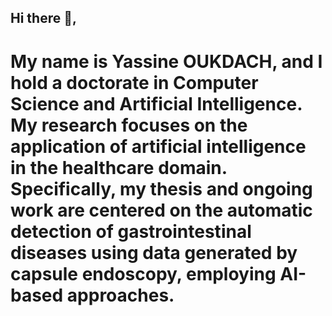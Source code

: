 ## Hi there 👋,
# My name is Yassine OUKDACH, and I hold a doctorate in Computer Science and Artificial Intelligence. My research focuses on the application of artificial intelligence in the healthcare domain. Specifically, my thesis and ongoing work are centered on the automatic detection of gastrointestinal diseases using data generated by capsule endoscopy, employing AI-based approaches.

<!--
**YassineOUKDACH/YassineOUKDACH** is a ✨ _special_ ✨ repository because its `README.md` (this file) appears on your GitHub profile.

Here are some ideas to get you started:

- 🔭 I’m currently working on ...
- 🌱 I’m currently learning ...
- 👯 I’m looking to collaborate on ...
- 🤔 I’m looking for help with ...
- 💬 Ask me about ...
- 📫 How to reach me: ...
- 😄 Pronouns: ...
- ⚡ Fun fact: ...
-->
